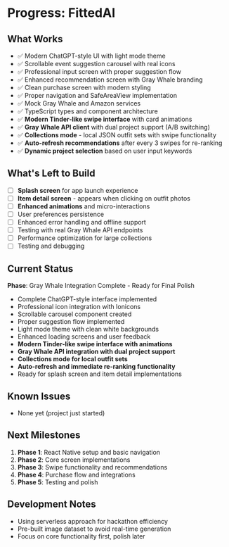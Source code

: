 # Progress: FittedAI

## What Works

- ✅ Modern ChatGPT-style UI with light mode theme
- ✅ Scrollable event suggestion carousel with real icons
- ✅ Professional input screen with proper suggestion flow
- ✅ Enhanced recommendation screen with Gray Whale branding
- ✅ Clean purchase screen with modern styling
- ✅ Proper navigation and SafeAreaView implementation
- ✅ Mock Gray Whale and Amazon services
- ✅ TypeScript types and component architecture
- ✅ **Modern Tinder-like swipe interface** with card animations
- ✅ **Gray Whale API client** with dual project support (A/B switching)
- ✅ **Collections mode** - local JSON outfit sets with swipe functionality
- ✅ **Auto-refresh recommendations** after every 3 swipes for re-ranking
- ✅ **Dynamic project selection** based on user input keywords

## What's Left to Build

- [ ] **Splash screen** for app launch experience
- [ ] **Item detail screen** - appears when clicking on outfit photos
- [ ] **Enhanced animations** and micro-interactions
- [ ] User preferences persistence
- [ ] Enhanced error handling and offline support
- [ ] Testing with real Gray Whale API endpoints
- [ ] Performance optimization for large collections
- [ ] Testing and debugging

## Current Status

**Phase**: Gray Whale Integration Complete - Ready for Final Polish

- Complete ChatGPT-style interface implemented
- Professional icon integration with Ionicons
- Scrollable carousel component created
- Proper suggestion flow implemented
- Light mode theme with clean white backgrounds
- Enhanced loading screens and user feedback
- **Modern Tinder-like swipe interface with animations**
- **Gray Whale API integration with dual project support**
- **Collections mode for local outfit sets**
- **Auto-refresh and immediate re-ranking functionality**
- Ready for splash screen and item detail implementations

## Known Issues

- None yet (project just started)

## Next Milestones

1. **Phase 1**: React Native setup and basic navigation
2. **Phase 2**: Core screen implementations
3. **Phase 3**: Swipe functionality and recommendations
4. **Phase 4**: Purchase flow and integrations
5. **Phase 5**: Testing and polish

## Development Notes

- Using serverless approach for hackathon efficiency
- Pre-built image dataset to avoid real-time generation
- Focus on core functionality first, polish later
